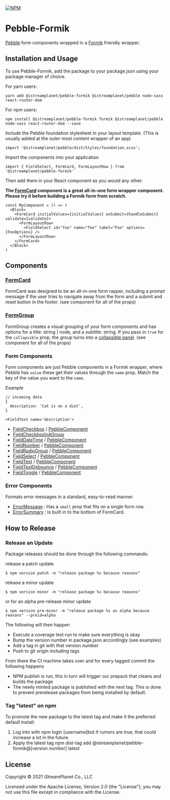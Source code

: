 [![NPM](https://img.shields.io/npm/v/pebble-formik.svg)](https://www.npmjs.com/package/@istreamplanet/pebble-formik)

# Pebble-Formik

[Pebble](https://pebble.istreamplanet.net/) form components wrapped in a [Formik](https://formik.org/docs/overview) friendly wrapper.

## Installation and Usage

To use Pebble-Formik, add the package to your package.json using your package manager of choice.

For yarn users:

```shell
yarn add @istreamplanet/pebble-formik @istreamplanet/pebble node-sass react-router-dom
```

For npm users:

```shell
npm install @istreamplanet/pebble-formik formik @istreamplanet/pebble node-sass react-router-dom --save
```

Include the Pebble foundation stylesheet in your layout template. (This is usually added at the outer most content wrapper of an app)

```shell
import '@istreamplanet/pebble/dist/Styles/foundation.scss';
```

Import the components into your application

```shell
import { FieldSelect, FormCard, FormLayoutRow } from '@istreamplanet/pebble-formik'`
```

Then add them in your React component as you would any other:

**The [FormCard](https://github.com/istreamlabs/pebble-formik/blob/main/src/FormCard.tsx) component is a great all-in-one form wrapper component. Please try it before building a Formik form from scratch.**

```shell
const MyComponent = () => (
  <Block>
    <FormCard initialValues={initialValues} onSubmit={handleSubmit} validate={validate}>
      <FormLayoutRow>
        <FieldSelect id="foo" name="foo" label="Foo" options={FooOptions} />
      </FormLayoutRow>
    </FormCard>
  </Block>
)
```

## Components

### [FormCard](https://github.com/istreamlabs/pebble-formik/blob/main/src/FormCard.tsx)

FormCard was designed to be an all-in-one form rapper, including a prompt message if the user tries to navigate away from the form and a submit and reset button in the footer. (see component for all of the props)

### [FormGroup](https://github.com/istreamlabs/pebble-formik/blob/main/src/FormGroup.tsx)

FormGroup creates a visual grouping of your form components and has options for a title: string | node, and a subtitle: string. If you pass in `true` for the `collapsible` prop, the group turns into a [collapsible panel](https://pebble.istreamplanet.net/#/Components/CollapsiblePanel). (see component for all of the props)

### Form Components

Form components are just Pebble components in a Formik wrapper, where Pebble has `value` these get their values through the `name` prop. Match the key of the value you want to the `name`.

*Example*
```shell
// incoming data
{
  description: 'Cat is on a diet',
}

<FieldText name='description'>
```

* [FieldCheckbox](https://github.com/istreamlabs/pebble-formik/blob/main/src/FieldCheckbox.tsx) / [PebbleComponent](https://pebble.istreamplanet.net/#/Components/FieldCheckbox)
* [FieldCheckboxInAGroup](https://github.com/istreamlabs/pebble-formik/blob/main/src/FieldCheckboxInAGroup.tsx)
* [FieldDateTime](https://github.com/istreamlabs/pebble-formik/blob/main/src/FieldDateTime.tsx) / [PebbleComponent](https://pebble.istreamplanet.net/#/Components/FieldDateTime)
* [FieldNumber](https://github.com/istreamlabs/pebble-formik/blob/main/src/FieldNumber.tsx) / [PebbleComponent](https://pebble.istreamplanet.net/#/Components/FieldNumber)
* [FieldRadioGroup](https://github.com/istreamlabs/pebble-formik/blob/main/src/FieldRadioGroup.tsx) / [PebbleComponent](https://pebble.istreamplanet.net/#/Components/FieldRadioGroup)
* [FieldSelect](https://github.com/istreamlabs/pebble-formik/blob/main/src/FieldSelect.tsx) / [PebbleComponent](https://pebble.istreamplanet.net/#/Components/FieldSelect)
* [FieldText](https://github.com/istreamlabs/pebble-formik/blob/main/src/FieldText.tsx) / [PebbleComponent](https://pebble.istreamplanet.net/#/Components/FieldText)
* [FieldTextDebounce](https://github.com/istreamlabs/pebble-formik/blob/main/src/FieldTextDebounce.tsx) / [PebbleComponent](https://pebble.istreamplanet.net/#/Components/FieldTextDebounce)
* [FieldToggle](https://github.com/istreamlabs/pebble-formik/blob/main/src/FieldToggle.tsx) / [PebbleComponent](https://pebble.istreamplanet.net/#/Components/FieldToggle)

### Error Components

Formats error messages in a standard, easy-to-read manner.

* [ErrorMessage](https://github.com/istreamlabs/pebble-formik/blob/main/src/ErrorMessage.tsx) : Has a `small` prop that fits on a single form row.
* [ErrorSummary](https://github.com/istreamlabs/pebble-formik/blob/main/src/ErrorSummary.tsx) : Is built in to the bottom of FormCard.

## How to Release

### Release an Update

Package releases should be done through the following commands:

release a patch update

```shell
$ npm version patch -m "release package %s because reasons"
```

release a minor update
```shell
$ npm version minor -m "release package %s because reasons"
```

or for an alpha pre-release minor update

```shell
$ npm version pre-minor -m "release package %s as alpha because reasons" --preid=alpha
```

The following will then happen

* Execute a coverage test run to make sure everything is okay
* Bump the version number in package.json accordingly (see examples)
* Add a tag in git with that version number
* Push to git origin including tags

From there the CI machine takes over and for every tagged commit the following happens

* NPM publish is run, this in turn will trigger our prepack that cleans and builds the package
* The newly minted package is published with the next tag. This is done to prevent prerelease packages from being installed by default.

### Tag "latest" on npm

To promote the new package to the latest tag and make it the preferred default install:

1. Log into with npm login [username]but if rumors are true, that could increase a lot in the future.
2. Apply the latest tag npm dist-tag add @istreamplanet/pebble-formik@[version number] latest
## License

Copyright &copy; 2021 iStreamPlanet Co., LLC

Licensed under the Apache License, Version 2.0 (the "License"); you may not use this file except in compliance with the License.
